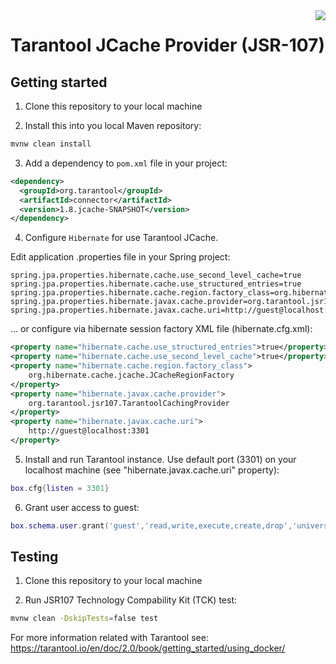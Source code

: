 <a href="http://tarantool.org">
   <img src="https://avatars2.githubusercontent.com/u/2344919?v=2&s=250"
align="right">
</a>

# Tarantool JCache Provider (JSR-107)

## Getting started

1. Clone this repository to your local machine

2. Install this into you local Maven repository:
```bash
mvnw clean install
```

3. Add a dependency to `pom.xml` file in your project:

```xml
<dependency>
  <groupId>org.tarantool</groupId>
  <artifactId>connector</artifactId>
  <version>1.8.jcache-SNAPSHOT</version>
</dependency>
```

4. Configure `Hibernate` for use Tarantool JCache.

Edit application .properties file in your Spring project:
```
spring.jpa.properties.hibernate.cache.use_second_level_cache=true
spring.jpa.properties.hibernate.cache.use_structured_entries=true
spring.jpa.properties.hibernate.cache.region.factory_class=org.hibernate.cache.jcache.JCacheRegionFactory
spring.jpa.properties.hibernate.javax.cache.provider=org.tarantool.jsr107.TarantoolCachingProvider
spring.jpa.properties.hibernate.javax.cache.uri=http://guest@localhost:3301
```

... or configure via hibernate session factory XML file (hibernate.cfg.xml):
```xml
<property name="hibernate.cache.use_structured_entries">true</property>
<property name="hibernate.cache.use_second_level_cache">true</property>
<property name="hibernate.cache.region.factory_class">
	org.hibernate.cache.jcache.JCacheRegionFactory
</property>
<property name="hibernate.javax.cache.provider">
	org.tarantool.jsr107.TarantoolCachingProvider
</property>
<property name="hibernate.javax.cache.uri">
	http://guest@localhost:3301
</property>
```

5. Install and run Tarantool instance. Use default port (3301) on your localhost machine (see "hibernate.javax.cache.uri" property):
```lua
box.cfg{listen = 3301}
```

6. Grant user access to guest:
```lua
box.schema.user.grant('guest','read,write,execute,create,drop','universe')
```


## Testing

1. Clone this repository to your local machine

2. Run JSR107 Technology Compability Kit (TCK) test:
```bash
mvnw clean -DskipTests=false test
```

For more information related with Tarantool see:
https://tarantool.io/en/doc/2.0/book/getting_started/using_docker/
